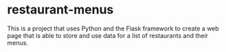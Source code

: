 # restaurant-menus
This is a project that uses Python and the Flask framework to create a web page that is able to store and use data for a list of restaurants and their menus.
